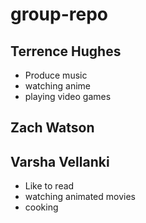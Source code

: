  # group-repo

## Terrence Hughes

- Produce music
- watching anime
- playing video games





## Zach Watson






## Varsha Vellanki

- Like to read
- watching  animated movies
- cooking
